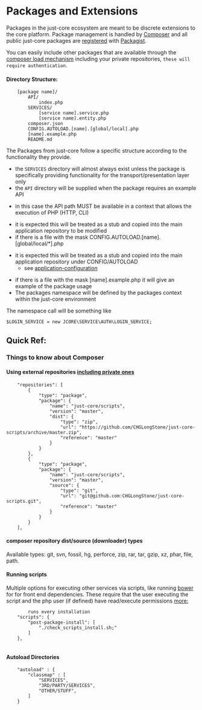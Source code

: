# Packages and Extensions


Packages in the just-core ecosystem are meant to be discrete extensions to the core platform. Package management is handled by [Composer](https://getcomposer.org/) and all public just-core packages are [registered](https://packagist.org/packages/just-core/) with [Packagist](https://packagist.org).

You can easily include other packages that are available through the [composer load mechanism](https://getcomposer.org/doc/05-repositories.md) including your private repositories, `these will require authentication`.




#### Directory Structure:

```
    [package name]/
        API/ 
            index.php 
        SERVICES/
            [service name].service.php
            [service name].entity.php
        composer.json
        CONFIG.AUTOLOAD.[name].[global/local].php
        [name].example.php
        README.md
```   

The Packages from just-core follow a specific structure according to the functionality they provide.
 * the `SERVICES` directory will almost always exist unless the package is specifically providing functionality for the transport/presentation layer only
 * the `API` directory will be supplied when the package requires an example API 
  - in this case the API path MUST be available in a context that allows the execution of PHP (HTTP, CLI)
   * it is expected this will be treated as a stub and copied into the main application repository to be modified
 * if there is a file with the mask CONFIG.AUTOLOAD.[name].[global/local/*].php 
  - it is expected this will be treated as a stub and copied into the main application repository under CONFIG/AUTOLOAD 
    * see [application-configuration](https://github.com/CHGLongStone/just-core-stub/wiki#application-configuration)
* if there is a file with the mask [name].example.php it will give an example of the package usage
* The packages namespace will be defined by the packages context within the just-core environment

 

The namespace call will be something like 
```
$LOGIN_SERVICE = new JCORE\SERVICE\AUTH\LOGIN_SERVICE;
```

## Quick Ref: 

### Things to know about Composer

#### Using external repositories [including private ones](https://getcomposer.org/doc/05-repositories.md#package-2)

```
	"repositories": [
		{
			"type": "package",
			"package": {
				"name": "just-core/scripts",
				"version": "master",
				"dist": {
					"type": "zip",
					"url": "https://github.com/CHGLongStone/just-core-scripts/archive/master.zip",
					"reference": "master"
				}
			}
		},
		{
			"type": "package",
			"package": {
				"name": "just-core/scripts",
				"version": "master",
				"source": {
					"type": "git",
					"url": "git@github.com:CHGLongStone/just-core-scripts.git",
					"reference": "master"
				}
			}
		}
	],
```

#### composer repository dist/source (downloader) types 

Available types: git, svn, fossil, hg, perforce, zip, rar, tar, gzip, xz, phar, file, path.

#### Running scripts
Multiple options for executing other services via scripts, like running [bower](https://bower.io/) for for front end dependencies. These require that the user executing the script and the php user (if defined) have read/execute permissions 
[more:](https://getcomposer.org/doc/articles/scripts.md)

```
        runs every installation
	"scripts": {
		"post-package-install": [
			"./check_scripts_install.sh;"
		]
	},


```

#### Autoload Directories

```
	"autoload" : {
		"classmap" : [
			"SERVICES",
			"3RD/PARTY/SERVICES",
			"OTHER/STUFF",
		]
	}
```
